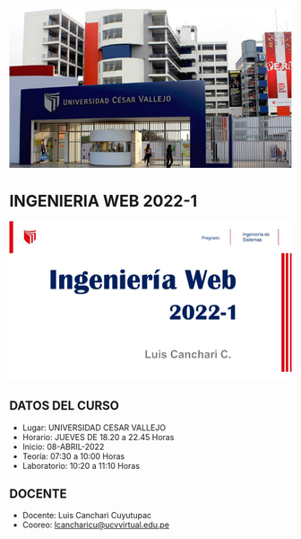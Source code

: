 ![portada](https://github.com/LuisCanchari/UCV_ING_WEB_2022_1_ATE/blob/main/ucv_ate.jpg)

#  INGENIERIA WEB 2022-1

![presentacion](https://github.com/LuisCanchari/UCV_ING_WEB_2022_1_ATE/blob/main/presentacion.jpg)


## DATOS DEL CURSO

- Lugar: UNIVERSIDAD CESAR VALLEJO
- Horario: JUEVES DE 18.20 a 22.45 Horas
- Inicio: 08-ABRIL-2022
- Teoría: 07:30 a 10:00 Horas
- Laboratorio: 10:20 a 11:10 Horas


## DOCENTE

- Docente: Luis Canchari Cuyutupac
- Cooreo: lcancharicu@ucvvirtual.edu.pe
